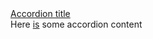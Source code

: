 <section class="au-accordion">
  <a href="#accordion-default" class="au-accordion__title js-au-accordion js-focus-me" aria-controls="accordion-default" aria-expanded="true" aria-selected="true" role="tab" onclick="return AU.accordion.Toggle( this )">Accordion title</a>
  <div class="au-accordion__body" id="accordion-default">
    <div class="au-accordion__body-wrapper">
      Here <a href="#url" class="js-focus-me">is</a> some accordion content
    </div>
  </div>
</section>
